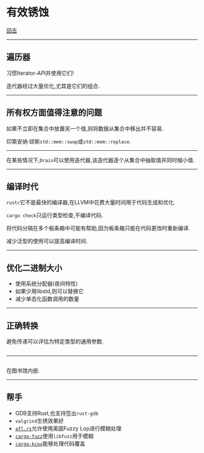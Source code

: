 # 有效锈蚀

[回去](toc/default.html)

---

## 遍历器

习惯Iterator-API并使用它们!

迭代器经过大量优化,尤其是它们的组合.

---

## 所有权方面值得注意的问题

如果不立即在集合中放置另一个值,则将数据从集合中移出并不容易.

印第安纳·琼斯`std::mem::swap`或`std::mem::replace`.

---

在某些情况下,`Drain`可以使用迭代器,该迭代器逐个从集合中抽取值并同时缩小值.

---

## 编译时代

`rustc`它不是最快的编译器,在LLVM中花费大量时间用于代码生成和优化.

`cargo check`只运行类型检查,不编译代码.

将代码分隔在多个板条箱中可能有帮助,因为板条箱只能在代码更改时重新编译.

减少泛型的使用可以提高编译时间.

---

## 优化二进制大小

-   使用系统分配器(夜间特性)
-   如果少用libstd,则可以替换它
-   减少单态化函数调用的数量

---

## 正确转换

避免传递可以评估为特定类型的通用参数.

<pre><code data-source="chapters/shared/code/effective-rust/1.rs" data-trim="hljs rust"></code></pre>

---

<pre><code data-source="chapters/shared/code/effective-rust/2.rs" data-trim="hljs rust"></code></pre>

在图书馆内嵌.

---

## 帮手

-   GDB支持Rust,也支持签出`rust-gdb`
-   `valgrind`生锈效果好
-   [`afl.rs`](https://github.com/rust-fuzz/afl.rs)允许使用美国Fuzzy Lop进行模糊处理
-   [`cargo-fuzz`](https://github.com/rust-fuzz/cargo-fuzz)使用`libfuzz`用于模糊
-   [`cargo-kcov`](https://github.com/kennytm/cargo-kcov)能够处理代码覆盖
